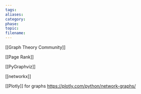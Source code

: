 ```yaml
---
tags: 
aliases: 
category: 
phase: 
topic: 
filename:
---
```

[[Graph Theory Community]]

[[Page Rank]]

[[PyGraphviz]]

[[networkx]]

[[Plotly]] for graphs
https://plotly.com/python/network-graphs/